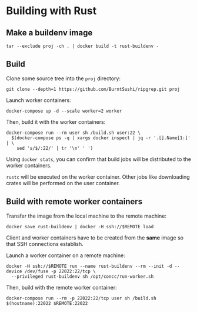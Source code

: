 # Building with Rust

## Make a buildenv image

```shell
tar --exclude proj -ch . | docker build -t rust-buildenv -
```

## Build

Clone some source tree into the `proj` directory:

```shell
git clone --depth=1 https://github.com/BurntSushi/ripgrep.git proj
```

Launch worker containers:

```shell
docker-compose up -d --scale worker=2 worker
```

Then, build it with the worker containers:

```shell
docker-compose run --rm user sh /build.sh user:22 \
  $(docker-compose ps -q | xargs docker inspect | jq -r '.[].Name[1:]' | \
    sed 's/$/:22/' | tr '\n' ' ')
```

Using `docker stats`, you can confirm that build jobs will be distributed to the worker containers.

`rustc` will be executed on the worker container.  Other jobs like downloading crates will be
performed on the user container.

## Build with remote worker containers

Transfer the image from the local machine to the remote machine:

```shell
docker save rust-buildenv | docker -H ssh://$REMOTE load
```

Client and worker containers have to be created from the **same** image so that SSH connections establish.

Launch a worker container on a remote machine:

```shell
docker -H ssh://$REMOTE run --name rust-buildenv --rm --init -d --device /dev/fuse -p 22022:22/tcp \
  --privileged rust-buildenv sh /opt/concc/run-worker.sh
```

Then, build with the remote worker container:

```shell
docker-compose run --rm -p 22022:22/tcp user sh /build.sh $(hostname):22022 $REMOTE:22022
```
